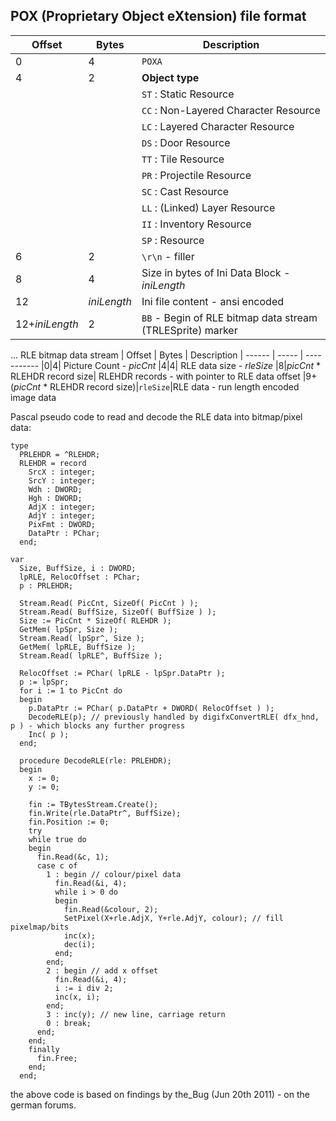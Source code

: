 ## POX (Proprietary Object eXtension) file format

| Offset | Bytes | Description
| ------ | ----- | -----------
|0       |4      |`POXA`
|4       |2      |**Object type**
|        |       |`ST` : Static Resource
|||`CC` : Non-Layered Character Resource
|||`LC` : Layered Character Resource
|||`DS` : Door Resource
|||`TT` : Tile Resource
|||`PR` : Projectile Resource
|||`SC` : Cast Resource
|||`LL` : (Linked) Layer Resource
|||`II` : Inventory Resource
|||`SP` : Resource
|6|2|`\r\n` - filler
|8|4|Size in bytes of Ini Data Block - *iniLength*
|12|*iniLength*|Ini file content - ansi encoded
|12+*iniLength*|2|`BB` - Begin of RLE bitmap data stream (TRLESprite) marker
...	RLE bitmap data stream
| Offset | Bytes | Description
| ------ | ----- | -----------
|0|4| Picture Count - *picCnt*
|4|4| RLE data size - *rleSize*
|8|*picCnt* * RLEHDR record size| RLEHDR records - with pointer to RLE data offset
|9+(*picCnt* * RLEHDR record size)|`rleSize`|RLE data - run length encoded image data

Pascal pseudo code to read and decode the RLE data into bitmap/pixel data:
```
type
  PRLEHDR = ^RLEHDR;
  RLEHDR = record
    SrcX : integer;
    SrcY : integer;
    Wdh : DWORD;
    Hgh : DWORD;
    AdjX : integer;
    AdjY : integer;
    PixFmt : DWORD;
    DataPtr : PChar;
  end;

var
  Size, BuffSize, i : DWORD;
  lpRLE, RelocOffset : PChar;
  p : PRLEHDR;
  
  Stream.Read( PicCnt, SizeOf( PicCnt ) );
  Stream.Read( BuffSize, SizeOf( BuffSize ) );
  Size := PicCnt * SizeOf( RLEHDR );
  GetMem( lpSpr, Size );
  Stream.Read( lpSpr^, Size );
  GetMem( lpRLE, BuffSize );
  Stream.Read( lpRLE^, BuffSize );

  RelocOffset := PChar( lpRLE - lpSpr.DataPtr );
  p := lpSpr;
  for i := 1 to PicCnt do
  begin
    p.DataPtr := PChar( p.DataPtr + DWORD( RelocOffset ) );
    DecodeRLE(p); // previously handled by digifxConvertRLE( dfx_hnd, p ) - which blocks any further progress
    Inc( p );
  end;
  
  procedure DecodeRLE(rle: PRLEHDR);
  begin
    x := 0;
    y := 0;
    
    fin := TBytesStream.Create();
    fin.Write(rle.DataPtr^, BuffSize);
    fin.Position := 0;
    try
    while true do
    begin
      fin.Read(&c, 1);
      case c of
        1 : begin // colour/pixel data
          fin.Read(&i, 4);
          while i > 0 do
          begin
            fin.Read(&colour, 2);
            SetPixel(X+rle.AdjX, Y+rle.AdjY, colour); // fill pixelmap/bits
            inc(x);
            dec(i);
          end;
        end;
        2 : begin // add x offset
          fin.Read(&i, 4);
          i := i div 2;
          inc(x, i);
        end;
        3 : inc(y); // new line, carriage return
        0 : break;
      end;
    end;
    finally
      fin.Free;
    end;
  end;
  ```
  the above code is based on findings by the_Bug (Jun 20th 2011) - on the german forums.